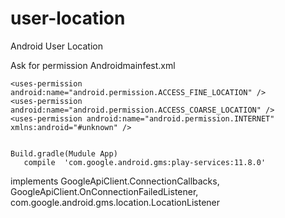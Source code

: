 # user-location
Android User Location


Ask for permission  Androidmainfest.xml

    <uses-permission android:name="android.permission.ACCESS_FINE_LOCATION" />
    <uses-permission android:name="android.permission.ACCESS_COARSE_LOCATION" />
    <uses-permission android:name="android.permission.INTERNET" xmlns:android="#unknown" />
    
    
    Build.gradle(Mudule App)
       compile  'com.google.android.gms:play-services:11.8.0'
       
       
implements  GoogleApiClient.ConnectionCallbacks, GoogleApiClient.OnConnectionFailedListener, com.google.android.gms.location.LocationListener     
